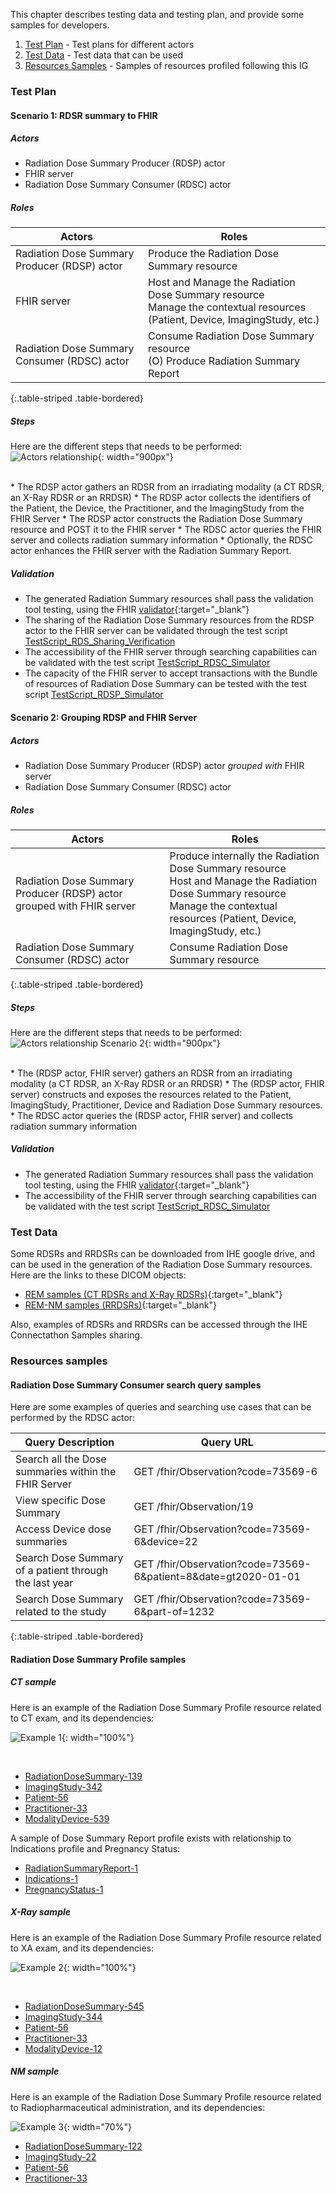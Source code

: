 This chapter describes testing data and testing plan, and provide some samples for developers.

1. [Test Plan](#testplan) - Test plans for different actors 
2. [Test Data](#testdata) - Test data that can be used
3. [Resources Samples](#samples) - Samples of resources profiled following this IG

<a name="testplan"></a>

### Test Plan
#### Scenario 1: RDSR summary to FHIR
##### Actors

* Radiation Dose Summary Producer (RDSP) actor
* FHIR server
* Radiation Dose Summary Consumer (RDSC) actor

##### Roles

| Actors | Roles |
|--------------------------|-----------------------|
| Radiation Dose Summary Producer (RDSP) actor| Produce the Radiation Dose Summary resource |
| FHIR server | Host and Manage the Radiation Dose Summary resource <br/> Manage the contextual resources (Patient, Device, ImagingStudy, etc.)|
|Radiation Dose Summary Consumer (RDSC) actor | Consume Radiation Dose Summary resource <br/> (O) Produce Radiation Summary Report |
{:.table-striped .table-bordered}

##### Steps

Here are the different steps that needs to be performed: 
![Actors relationship](./seq.svg){: width="900px"}

<br clear="all" />
* The RDSP actor gathers an RDSR from an irradiating modality (a CT RDSR, an X-Ray RDSR or an RRDSR)
* The RDSP actor collects the identifiers of the Patient, the Device, the Practitioner, and the ImagingStudy from the FHIR Server
* The RDSP actor constructs the Radiation Dose Summary resource and POST it to the FHIR server
* The RDSC actor queries the FHIR server and collects radiation summary information
* Optionally, the RDSC actor enhances the FHIR server with the Radiation Summary Report.

##### Validation

* The generated Radiation Summary resources shall pass the validation tool testing, using the FHIR [validator](https://github.com/hapifhir/org.hl7.fhir.core/releases/latest/download/validator_cli.jar){:target="_blank"}
* The sharing of the Radiation Dose Summary resources from the RDSP actor to the FHIR server can be validated through the test script [TestScript_RDS_Sharing_Verification](TestScript-RDS-sharing-verification.html)
* The accessibility of the FHIR server through searching capabilities can be validated with the test script [TestScript_RDSC_Simulator](TestScript-RDSC-Simulator.html)
* The capacity of the FHIR server to accept transactions with the Bundle of resources of Radiation Dose Summary can be tested with the test script [TestScript_RDSP_Simulator](TestScript-RDSP-Simulator.html)

#### Scenario 2: Grouping RDSP and FHIR Server
##### Actors
* Radiation Dose Summary Producer (RDSP) actor <i>grouped with</i> FHIR server
* Radiation Dose Summary Consumer (RDSC) actor

##### Roles

| Actors | Roles |
|--------------------------|-----------------------|
| Radiation Dose Summary Producer (RDSP) actor grouped with FHIR server | Produce internally the Radiation Dose Summary resource <br/> Host and Manage the Radiation Dose Summary resource <br/> Manage the contextual resources (Patient, Device, ImagingStudy, etc.) |
|Radiation Dose Summary Consumer (RDSC) actor | Consume Radiation Dose Summary resource |
{:.table-striped .table-bordered}

##### Steps

Here are the different steps that needs to be performed: 
![Actors relationship Scenario 2](./seq2.svg){: width="900px"}

<br clear="all" />
* The (RDSP actor, FHIR server) gathers an RDSR from an irradiating modality (a CT RDSR, an X-Ray RDSR or an RRDSR)
* The (RDSP actor, FHIR server) constructs and exposes the resources related to the Patient, ImagingStudy, Practitioner, Device and Radiation Dose Summary resources.
* The RDSC actor queries the (RDSP actor, FHIR server) and collects radiation summary information

##### Validation

* The generated Radiation Summary resources shall pass the validation tool testing, using the FHIR [validator](https://github.com/hapifhir/org.hl7.fhir.core/releases/latest/download/validator_cli.jar){:target="_blank"}
* The accessibility of the FHIR server through searching capabilities can be validated with the test script [TestScript_RDSC_Simulator](TestScript-RDSC-Simulator.html)


<a name="testdata"></a>

### Test Data
Some RDSRs and RRDSRs can be downloaded from IHE google drive, and can be used in the generation of the Radiation Dose Summary resources. Here are the links to these DICOM objects:
* [REM samples (CT RDSRs and X-Ray RDSRs)](https://drive.google.com/drive/u/0/folders/1M3OLxdHU25q8vNKQSr-O3Aip__YOYly0){:target="_blank"}
* [REM-NM samples (RRDSRs)](https://drive.google.com/drive/u/0/folders/1fE1BGXQDhqjzTbESt38qtiJ1Q7Js6Gg3){:target="_blank"}

Also, examples of RDSRs and RRDSRs can be accessed through the IHE Connectathon Samples sharing.

<a name="samples"></a>

### Resources samples
#### Radiation Dose Summary Consumer search query samples

Here are some examples of queries and searching use cases that can be performed by the RDSC actor:

| Query Description | Query URL |
|-------------------|--------------------------------------------------------------|
| Search all the Dose summaries within the FHIR Server | GET /fhir/Observation?code=73569-6 |
| View specific Dose Summary | GET /fhir/Observation/19 |
| Access Device dose summaries | GET /fhir/Observation?code=73569-6&device=22  |
| Search Dose Summary of a patient through the last year | GET /fhir/Observation?code=73569-6&patient=8&date=gt2020-01-01 |
| Search Dose Summary related to the study | GET /fhir/Observation?code=73569-6&part-of=1232 |
{:.table-striped .table-bordered}


#### Radiation Dose Summary Profile samples
##### CT sample
Here is an example of the Radiation Dose Summary Profile resource related to CT exam, and its dependencies:

![Example 1](./example1.svg){: width="100%"}

<br clear="all" />

* [RadiationDoseSummary-139](Observation-139.html)
* [ImagingStudy-342](ImagingStudy-342.html)
* [Patient-56](Patient-56.html)
* [Practitioner-33](Practitioner-33.html)
* [ModalityDevice-539](Device-539.html)

A sample of Dose Summary Report profile exists with relationship to Indications profile and Pregnancy Status:
* [RadiationSummaryReport-1](Composition-1.html)
* [Indications-1](Observation-34.html)
* [PregnancyStatus-1](Observation-33.html)

##### X-Ray sample
Here is an example of the Radiation Dose Summary Profile resource related to XA exam, and its dependencies:

![Example 2](./example2.svg){: width="100%"}

<br clear="all" />

* [RadiationDoseSummary-545](Observation-545.html)
* [ImagingStudy-344](ImagingStudy-344.html)
* [Patient-56](Patient-56.html)
* [Practitioner-33](Practitioner-33.html)
* [ModalityDevice-12](Device-12.html)

##### NM sample
Here is an example of the Radiation Dose Summary Profile resource related to Radiopharmaceutical administration, and its dependencies:

![Example 3](./example3.svg){: width="70%"}
<br clear="all" />

* [RadiationDoseSummary-122](Observation-122.html)
* [ImagingStudy-22](ImagingStudy-22.html)
* [Patient-56](Patient-56.html)
* [Practitioner-33](Practitioner-33.html)

